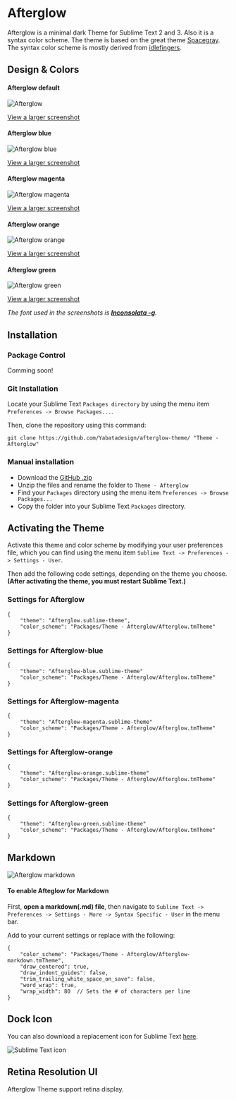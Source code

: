 # Afterglow

Afterglow is a minimal dark Theme for Sublime Text 2 and 3. Also it is a syntax color scheme. The theme is based on the great theme [Spacegray](https://github.com/kkga/spacegray). The syntax color scheme is mostly derived from [idlefingers](http://idlefingers.co.uk/).


## Design & Colors

#### Afterglow default

![Afterglow](Screenshots/Afterglow-default.png)

[View a larger screenshot](https://raw.githubusercontent.com/YabataDesign/afterglow-theme/master/Screenshots/Afterglow-default.png)

#### Afterglow blue

![Afterglow blue](Screenshots/Afterglow-blue.png)

[View a larger screenshot](https://raw.githubusercontent.com/YabataDesign/afterglow-theme/master/Screenshots/Afterglow-blue.png)

#### Afterglow magenta

![Afterglow magenta](Screenshots/Afterglow-magenta.png)

[View a larger screenshot](https://raw.githubusercontent.com/YabataDesign/afterglow-theme/master/Screenshots/Afterglow-magenta.png)

#### Afterglow orange

![Afterglow orange](Screenshots/Afterglow-orange.png)

[View a larger screenshot](https://raw.githubusercontent.com/YabataDesign/afterglow-theme/master/Screenshots/Afterglow-orange.png)

#### Afterglow green

![Afterglow green](Screenshots/Afterglow-green.png)

[View a larger screenshot](https://raw.githubusercontent.com/YabataDesign/afterglow-theme/master/Screenshots/Afterglow-green.png)

*The font used in the screenshots is [__Inconsolata -g__](http://leonardo-m.livejournal.com/77079.html).*


## Installation

### Package Control

Comming soon!

### Git Installation

Locate your Sublime Text `Packages directory` by using the menu item `Preferences -> Browse Packages...`.

Then, clone the repository using this command:

    git clone https://github.com/Yabatadesign/afterglow-theme/ "Theme - Afterglow"


### Manual installation

* Download the [GitHub .zip](https://github.com/Yabatadesign/afterglow-theme/archive/master.zip)
* Unzip the files and rename the folder to `Theme - Afterglow`
* Find your `Packages` directory using the menu item  `Preferences -> Browse Packages...`
* Copy the folder into your Sublime Text `Packages` directory.


## Activating the Theme

Activate this theme and color scheme by modifying your user preferences file, which you can find using the menu item `Sublime Text -> Preferences -> Settings - User`.

Then add the following code settings, depending on the theme you choose. **(After activating the theme, you must restart Sublime Text.)**

### Settings for Afterglow

    {
        "theme": "Afterglow.sublime-theme",
        "color_scheme": "Packages/Theme - Afterglow/Afterglow.tmTheme"
    }

### Settings for Afterglow-blue

    {
        "theme": "Afterglow-blue.sublime-theme"
        "color_scheme": "Packages/Theme - Afterglow/Afterglow.tmTheme"
    }

### Settings for Afterglow-magenta

    {
        "theme": "Afterglow-magenta.sublime-theme"
        "color_scheme": "Packages/Theme - Afterglow/Afterglow.tmTheme"
    }

### Settings for Afterglow-orange

    {
        "theme": "Afterglow-orange.sublime-theme"
        "color_scheme": "Packages/Theme - Afterglow/Afterglow.tmTheme"
    }

### Settings for Afterglow-green

    {
        "theme": "Afterglow-green.sublime-theme"
        "color_scheme": "Packages/Theme - Afterglow/Afterglow.tmTheme"
    }


## Markdown

![Afterglow markdown](Screenshots/Afterglow-markdown.png)

#### To enable Afteglow for Markdown

First, **open a markdown(.md) file**, then navigate to `Sublime Text -> Preferences -> Settings - More -> Syntax Specific - User` in the menu bar.

Add to your current settings or replace with the following:

    {
        "color_scheme": "Packages/Theme - Afterglow/Afterglow-markdown.tmTheme",
        "draw_centered": true,
        "draw_indent_guides": false,
        "trim_trailing_white_space_on_save": false,
        "word_wrap": true,
        "wrap_width": 80  // Sets the # of characters per line
    }


## Dock Icon

You can also download a replacement icon for Sublime Text [here](https://github.com/YabataDesign/sublime-text-icon).

![Sublime Text icon](https://raw.githubusercontent.com/YabataDesign/sublime-text-icon/master/Sublime_text_256x256x32.png)


## Retina Resolution UI

Afterglow Theme support retina display.
